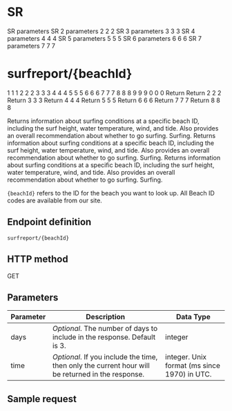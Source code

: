 # SR
SR parameters
SR 2 parameters 2 2 2
SR 3 parameters 3 3 3
SR 4 parameters 4 4 4
SR 5 parameters 5 5 5
SR 6 parameters 6 6 6
SR 7 parameters 7 7 7
# surfreport/{beachId}
1 1 1
2 2 2
3 3 3
4 4 4
5 5 5
6 6 6
7 7 7
8 8 8
9 9 9
0 0 0
Return
Return 2 2 2
Return 3 3 3
Return 4 4 4
Return 5 5 5
Return 6 6 6
Return 7 7 7
Return 8 8 8

Returns information about surfing conditions at a specific beach ID, including the surf height, water temperature, wind, and tide. Also provides an overall recommendation about whether to go surfing.
Surfing.
Returns information about surfing conditions at a specific beach ID, including the surf height, water temperature, wind, and tide. Also provides an overall recommendation about whether to go surfing.
Surfing.
Returns information about surfing conditions at a specific beach ID, including the surf height, water temperature, wind, and tide. Also provides an overall recommendation about whether to go surfing.
Surfing.

`{beachId}` refers to the ID for the beach you want to look up. All Beach ID codes are available from our site.

## Endpoint definition

`surfreport/{beachId}`

## HTTP method

<span class="label label-primary">GET</span>

## Parameters

| Parameter | Description | Data Type |
|-----------|------|----------|
| days | *Optional*. The number of days to include in the response. Default is 3. | integer |
| time | *Optional*. If you include the time, then only the current hour will be returned in the response.| integer. Unix format (ms since 1970) in UTC. |

## Sample request
